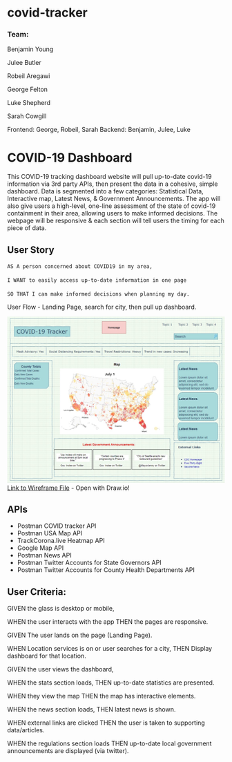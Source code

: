 # covid-tracker

### Team:

Benjamin Young

Julee Butler 

Robeil Aregawi 

George Felton

Luke Shepherd

Sarah Cowgill

Frontend: George, Robeil, Sarah
Backend: Benjamin, Julee, Luke

# COVID-19 Dashboard

This COVID-19 tracking dashboard website will pull up-to-date covid-19 information via 3rd party APIs, then present the data in a cohesive, simple dashboard. Data is segmented into a few categories: Statistical Data, Interactive map, Latest News, & Government Announcements. The app will also give users a high-level, one-line assessment of the state of covid-19 containment in their area, allowing users to make informed decisions. The webpage will be responsive & each section will tell users the timing for each piece of data.

## User Story

``` 
AS A person concerned about COVID19 in my area,

I WANT to easily access up-to-date information in one page

SO THAT I can make informed decisions when planning my day.
```



User Flow - Landing Page, search for city, then pull up dashboard. 

![dashboard-screenshot](./Assets/Images/dashboard-screenshot.jpg)
[Link to Wireframe File](https://drive.google.com/file/d/1cg9Mt5OtGMO443ljs54syF3Wgxa8wAZp/view?usp=sharing) - Open with Draw.io!

## APIs

* Postman COVID tracker API
* Postman USA Map API
* TrackCorona.live Heatmap API
* Google Map API
* Postman News API
* Postman Twitter Accounts for State Governors API
* Postman Twitter Accounts for County Health Departments API

## User Criteria:

GIVEN the glass is desktop or mobile,

WHEN the user interacts with the app
THEN the pages are responsive.



GIVEN The user lands on the page (Landing Page).

WHEN Location services is on or user searches for a city,
THEN Display dashboard for that location.



GIVEN the user views the dashboard,

WHEN the stats section loads,
THEN up-to-date statistics are presented.

WHEN they view the map
THEN the map has interactive elements.

WHEN the news section loads,
THEN latest news is shown.

WHEN external links are clicked
THEN the user is taken to supporting data/articles.

WHEN the regulations section loads
THEN up-to-date local government announcements are displayed (via twitter).